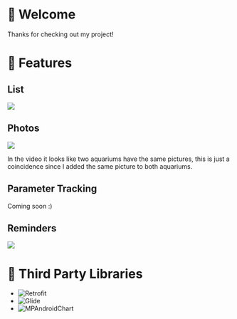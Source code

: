 # :wave: Welcome
Thanks for checking out my project!

# :tropical_fish: Features

## List
![](documentation/aquarium_tracker_doc_main.GIF)

## Photos
![](documentation/aquarium_tracker_doc_gallery.GIF)

In the video it looks like two aquariums have the same pictures, this is just a coincidence since I added the same picture to both aquariums.

## Parameter Tracking
Coming soon :)

## Reminders
![](documentation/aquarium_tracker_doc_reminders_x2.GIF)

# :pray: Third Party Libraries
* ![Retrofit](https://square.github.io/retrofit/)
* ![Glide](https://bumptech.github.io/glide/)
* ![MPAndroidChart](https://weeklycoding.com/mpandroidchart/)

